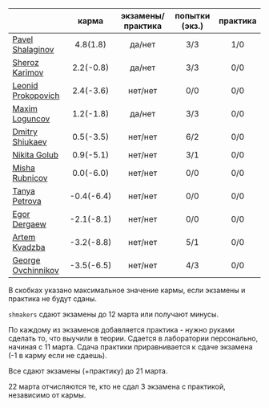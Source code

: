 |                                                           | карма | экзамены/практика |  попытки (экз.) | практика |
|-----------------------------------------------------------|:------:|:---------:|:-------------:|:--------:|
| [Pavel Shalaginov](https://github.com/PavelShalaginov)     |  4.8(1.8)   |   да/нет     |    3/3       |     1/0  |
| [Sheroz Karimov](https://github.com/SherozKarimov)         |  2.2(-0.8)   |   да/нет      |    3/3       |     0/0  |
| [Leonid Prokopovich](https://github.com/leonidprokopovich) |  2.4(-3.6)   |   нет/нет     |   0/0  |     0/0  |
| [Maxim Loguncov](https://github.com/MaximLoguncov)         |  1.2(-1.8)   |   да/нет      |    3/3       |     0/0  |
| [Dmitry Shiukaev](https://github.com/DmitryShiukaev)       |  0.5(-3.5)   |   нет/нет     |   6/2  |     0/0  |
| [Nikita Golub](https://github.com/NikitaGolub)             |  0.9(-5.1)   |   нет/нет     |   3/1  |     0/0  |
| [Misha Rubnicov](https://github.com/MishaRubnicov)         |  0.0(-6.0)   |   нет/нет     |   0/0  |     0/0  |
| [Tanya Petrova](https://github.com/TanyaPetrova)           |  -0.4(-6.4)   |   нет/нет     |   0/0  |     0/0  |
| [Egor Dergaew](https://github.com/EgorDergaew)             |  -2.1(-8.1)   |   нет/нет     |   0/0  |     0/0  |
| [Artem Kvadzba](https://github.com/ArtemKvadzba)           |  -3.2(-8.8)  |   нет/нет     |   5/1  |     0/0  |
| [George Ovchinnikov](https://github.com/GeorgeOvchinnikov) |  -3.5(-6.5)  |   нет/нет     |   4/3  |     0/0  |

В скобках указано максимальное значение кармы, если экзамены и практика не будут сданы.


`shmakers` сдают экзамены до 12 марта или получают минусы.

По каждому из экзаменов добавляется практика - нужно руками сделать то, что выучили в теории. Сдается в лаборатории персонально, начиная с 11 марта. Сдача практики приравнивается к сдаче экзамена (-1 в карму если не сдаешь).


Все сдают экзамены (+практику) до 21 марта.


22 марта отчисляются те, кто не сдал 3 экзамена с практикой, независимо от кармы.
